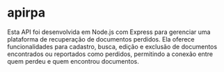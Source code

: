 # apirpa
Esta API foi desenvolvida em Node.js com Express para gerenciar uma plataforma de recuperação de documentos perdidos. Ela oferece funcionalidades para cadastro, busca, edição e exclusão de documentos encontrados ou reportados como perdidos, permitindo a conexão entre quem perdeu e quem encontrou documentos.
